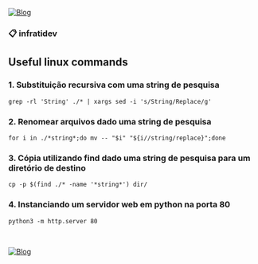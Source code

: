 [![Blog](https://img.shields.io/website?down_color=blue&down_message=infrati.dev&label=Blog&logo=ghost&logoColor=green&style=for-the-badge&up_color=blue&up_message=infrati.dev&url=https%3A%2F%2Finfrati.dev)](https://infrati.dev)

### 📋 infratidev
## Useful linux commands

### 1. Substituição recursiva com uma string de pesquisa

~~~
grep -rl 'String' ./* | xargs sed -i 's/String/Replace/g'
~~~

### 2. Renomear arquivos dado uma string de pesquisa

~~~
for i in ./*string*;do mv -- "$i" "${i//string/replace}";done
~~~

### 3. Cópia utilizando find dado uma string de pesquisa para um diretório de destino 

~~~
cp -p $(find ./* -name '*string*') dir/
~~~

### 4. Instanciando um servidor web em python na porta 80

~~~
python3 -m http.server 80
~~~


<br>

[![Blog](https://img.shields.io/website?down_color=blue&down_message=infrati.dev&label=Blog&logo=ghost&logoColor=green&style=for-the-badge&up_color=blue&up_message=infrati.dev&url=https%3A%2F%2Finfrati.dev)](https://infrati.dev)




